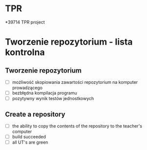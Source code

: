 # TPR
*39714 TPR project 

# Tworzenie repozytorium - lista kontrolna

## Tworzenie repozytorium

- [ ] możliwość skopiowania zawartości repozytorium na komputer prowadzącego
- [ ] bezbłędna kompilacja programu
- [ ] pozytywny wynik testów jednostkowych

## Create a repository

- [ ] the ability to copy the contents of the repository to the teacher's computer
- [ ] build succeeded
- [ ] all UT's are green
